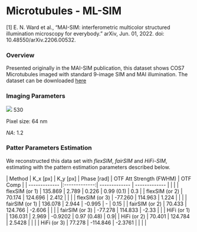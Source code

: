 # Microtubules - ML-SIM

[1] E. N. Ward et al., “MAI-SIM: interferometric multicolor structured illumination microscopy for everybody.” arXiv, Jun. 01, 2022. doi: 10.48550/arXiv.2206.00532.

### Overview

Presented originally in the MAI-SIM publication, this dataset shows COS7 Microtubules imaged with standard 9-image SIM and MAI illumination. The dataset can be downloaded [here](https://github.com/charlesnchr/ML-SIM/raw/master/Test_data/AtheiSIM%2013-43_488.tif)

### Imaging Parameters

<img src="https://latex.codecogs.com/gif.latex?\lambda: " /> 530

Pixel size: 64 nm

_NA_: 1.2

### Patter Parameters Estimation

We reconstructed this data set with _flexSIM_, _fairSIM_ and _HiFi-SIM_, estimating with the pattern estimation parameters described below.

| Method  | K_x  [px] | K_y [px] | Phase [rad] | OTF Att Strength (FWHM) | OTF Comp | 
| ------------- |:-------------:| ------------- | ------------- | | |
| flexSIM (or 1) | 135.869  | 2.789 | 0.226 | 0.99 (0.1) | 0.3 |
| flexSIM (or 2) | 70.174 | 124.696 | 2.412 | | |
| flexSIM (or 3) | -77.260 | 114.963 | 1.224 | | |
| fairSIM (or 1) | 136.078 | 2.944 | -0.995 | - | 0.15 |
| fairSIM (or 2) | 70.433 | 124.766 | -2.606 |  | |
| fairSIM (or 3) | -77.278 | 114.833 | -2.33 | |
| HiFi (or 1) | 136.031 | 2.969 | -0.9202 | 0.97 (0.48) | 0.9| 
| HiFi (or 2) | 70.401 | 124.784 | 2.5428 |  | |
| HiFi (or 3) | 77.278 | -114.846 | -2.3761 |  | | |